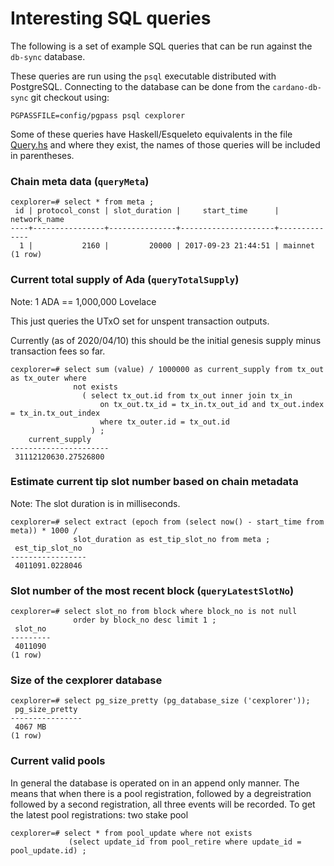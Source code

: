 # Interesting SQL queries

The following is a set of example SQL queries that can be run against the `db-sync` database.

These queries are run using the `psql` executable distributed with PostgreSQL. Connecting to the
database can be done from the `cardano-db-sync` git checkout using:
```
PGPASSFILE=config/pgpass psql cexplorer
```

Some of these queries have Haskell/Esqueleto equivalents in the file [Query.hs][Query.hs] and where
they exist, the names of those queries will be included in parentheses.

### Chain meta data (`queryMeta`)
```
cexplorer=# select * from meta ;
 id | protocol_const | slot_duration |     start_time      | network_name
----+----------------+---------------+---------------------+--------------
  1 |           2160 |         20000 | 2017-09-23 21:44:51 | mainnet
(1 row)
```

### Current total supply of Ada (`queryTotalSupply`)

Note: 1 ADA == 1,000,000 Lovelace

This just queries the UTxO set for unspent transaction outputs.

Currently (as of 2020/04/10) this should be the initial genesis supply minus transaction fees so far.
```
cexplorer=# select sum (value) / 1000000 as current_supply from tx_out as tx_outer where
              not exists
                ( select tx_out.id from tx_out inner join tx_in
                    on tx_out.tx_id = tx_in.tx_out_id and tx_out.index = tx_in.tx_out_index
                    where tx_outer.id = tx_out.id
                  ) ;
    current_supply
----------------------
 31112120630.27526800

```

### Estimate current tip slot number based on chain metadata

Note: The slot duration is in milliseconds.

```
cexplorer=# select extract (epoch from (select now() - start_time from meta)) * 1000 /
              slot_duration as est_tip_slot_no from meta ;
 est_tip_slot_no
-----------------
 4011091.0228046
```

### Slot number of the most recent block (`queryLatestSlotNo`)
```
cexplorer=# select slot_no from block where block_no is not null
              order by block_no desc limit 1 ;
 slot_no
---------
 4011090
(1 row)

```

### Size of the cexplorer database
```
cexplorer=# select pg_size_pretty (pg_database_size ('cexplorer'));
 pg_size_pretty
----------------
 4067 MB
(1 row)
```

### Current valid pools
In general the database is operated on in an append only manner. The means that when there is a
pool registration, followed by a degreistration followed by a second registration, all three
events will be recorded. To get the latest pool registrations:
two stake pool
```
cexplorer=# select * from pool_update where not exists
             (select update_id from pool_retire where update_id = pool_update.id) ;
```


[Query.hs]: https://github.com/input-output-hk/cardano-db-sync/blob/master/cardano-db/src/Cardano/Db/Query.hs
